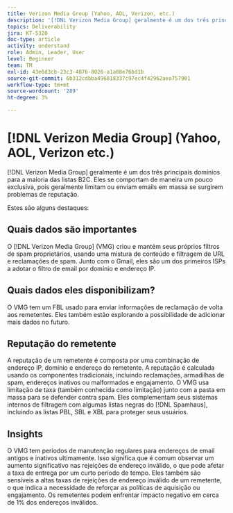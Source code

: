 ```yaml
---
title: Verizon Media Group (Yahoo, AOL, Verizon, etc.)
description: '[!DNL Verizon Media Group] geralmente é um dos três principais domínios para a maioria das listas B2C. Eles se comportam de maneira um pouco exclusiva, pois geralmente limitam ou enviam emails em massa se surgirem problemas de reputação.'
topics: Deliverability
jira: KT-5320
doc-type: article
activity: understand
role: Admin, Leader, User
level: Beginner
team: TM
exl-id: 43e6d3cb-23c3-4076-8026-a1a08e76bd1b
source-git-commit: 6b312cdbba496818337c97ec4f42962aea757901
workflow-type: tm+mt
source-wordcount: '289'
ht-degree: 3%

---
```


# [!DNL Verizon Media Group] (Yahoo, AOL, Verizon etc.)

[!DNL Verizon Media Group] geralmente é um dos três principais domínios para a maioria das listas B2C. Eles se comportam de maneira um pouco exclusiva, pois geralmente limitam ou enviam emails em massa se surgirem problemas de reputação.

Estes são alguns destaques:

## Quais dados são importantes

O [!DNL Verizon Media Group] (VMG) criou e mantém seus próprios filtros de spam proprietários, usando uma mistura de conteúdo e filtragem de URL e reclamações de spam. Junto com o Gmail, eles são um dos primeiros ISPs a adotar o filtro de email por domínio e endereço IP.

## Quais dados eles disponibilizam?

O VMG tem um FBL usado para enviar informações de reclamação de volta aos remetentes. Eles também estão explorando a possibilidade de adicionar mais dados no futuro.

## Reputação do remetente

A reputação de um remetente é composta por uma combinação de endereço IP, domínio e endereço do remetente. A reputação é calculada usando os componentes tradicionais, incluindo reclamações, armadilhas de spam, endereços inativos ou malformados e engajamento. O VMG usa limitação de taxa (também conhecida como limitação) junto com a pasta em massa para se defender contra spam. Eles complementam seus sistemas internos de filtragem com algumas listas negras do [!DNL Spamhaus], incluindo as listas PBL, SBL e XBL para proteger seus usuários.

## Insights

O VMG tem períodos de manutenção regulares para endereços de email antigos e inativos ultimamente. Isso significa que é comum observar um aumento significativo nas rejeições de endereço inválido, o que pode afetar a taxa de entrega por um curto período de tempo. Eles também são sensíveis a altas taxas de rejeições de endereço inválido de um remetente, o que indica a necessidade de reforçar as políticas de aquisição ou engajamento. Os remetentes podem enfrentar impacto negativo em cerca de 1% dos endereços inválidos.

